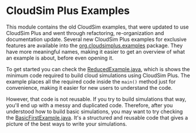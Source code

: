 # CloudSim Plus Examples

This module contains the old CloudSim examples, that were updated to use CloudSim Plus and went through refactoring, re-organization and documentation update.
Several new CloudSim Plus examples for exclusive features are available into the [org.cloudsimplus.examples](src/main/java/org/cloudsimplus/examples) package.
They have more meaningful names, making it easier to get an overview of what an example is about, before even opening it.

To get started you can check the [ReducedExample.java](src/main/java/org/cloudsimplus/examples/ReducedExample.java), which is shows the minimum code required to build cloud simulations using CloudSim Plus. The example places all the required code inside the `main()` method just for convenience, making it easier for new users to understand the code. 

However, that code is not reusable. If you try to build simulations that way, you'll end up with a messy and duplicated code.
Therefore, after you understood how to build basic simulations, you may want to try checking the [BasicFirstExample.java](src/main/java/org/cloudsimplus/examples/BasicFirstExample.java). It's a structured and reusable code that gives a picture of the best ways to write your simulations.